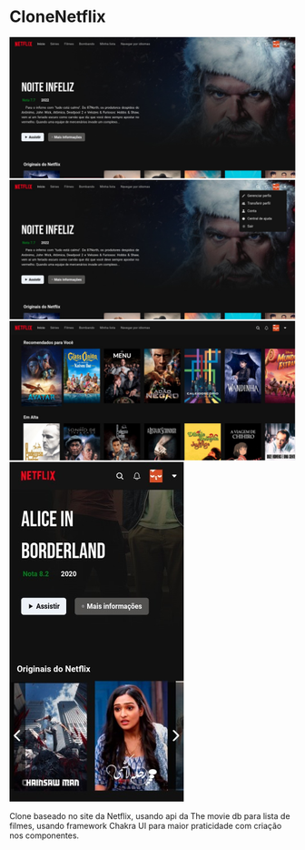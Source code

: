 # CloneNetflix
![alt text](public/ImagesREADME/WhatsApp%20Image%202023-01-05%20at%2014.00.44.jpeg)
![alt text](public/ImagesREADME/WhatsApp%20Image%202023-01-05%20at%2014.01.39.jpeg)
![alt text](public/ImagesREADME/WhatsApp%20Image%202023-01-05%20at%2014.02.04.jpeg)
![alt text](public/ImagesREADME/WhatsApp%20Image%202023-01-05%20at%2014.03.17.jpeg)



Clone baseado no site da Netflix, usando api da The movie db para lista de filmes, usando framework Chakra UI para maior praticidade com criação nos componentes.
